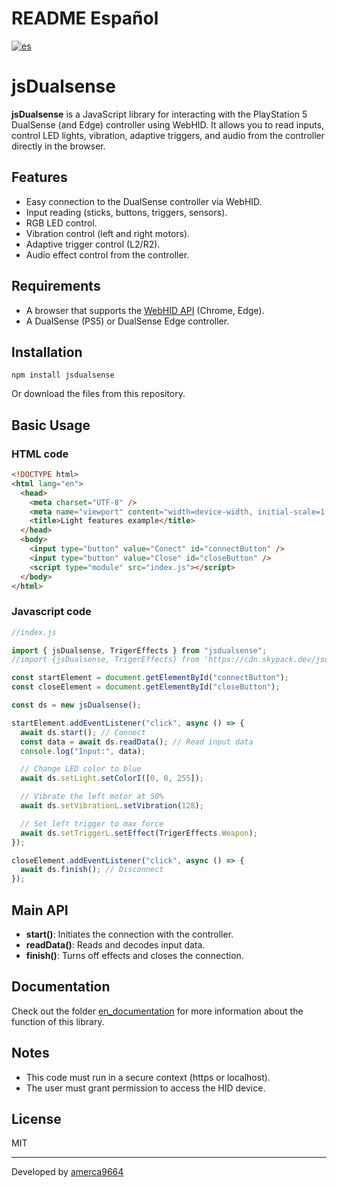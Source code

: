 # README Español

[![es](https://img.shields.io/badge/lang-es-yellow.svg)](https://github.com/amerca9664/jsDualsense/blob/main/README.es.md)

# jsDualsense

**jsDualsense** is a JavaScript library for interacting with the PlayStation 5 DualSense (and Edge) controller using WebHID. It allows you to read inputs, control LED lights, vibration, adaptive triggers, and audio from the controller directly in the browser.

## Features

- Easy connection to the DualSense controller via WebHID.
- Input reading (sticks, buttons, triggers, sensors).
- RGB LED control.
- Vibration control (left and right motors).
- Adaptive trigger control (L2/R2).
- Audio effect control from the controller.

## Requirements

- A browser that supports the [WebHID API](https://developer.mozilla.org/en-US/docs/Web/API/WebHID_API) (Chrome, Edge).
- A DualSense (PS5) or DualSense Edge controller.

## Installation

```
npm install jsdualsense
```

Or download the files from this repository.

## Basic Usage

### HTML code

```html
<!DOCTYPE html>
<html lang="en">
  <head>
    <meta charset="UTF-8" />
    <meta name="viewport" content="width=device-width, initial-scale=1.0" />
    <title>Light features example</title>
  </head>
  <body>
    <input type="button" value="Conect" id="connectButton" />
    <input type="button" value="Close" id="closeButton" />
    <script type="module" src="index.js"></script>
  </body>
</html>
```

### Javascript code

```javascript
//index.js

import { jsDualsense, TrigerEffects } from "jsdualsense";
//import {jsDualsense, TrigerEffects} from 'https://cdn.skypack.dev/jsdualsense';

const startElement = document.getElementById("connectButton");
const closeElement = document.getElementById("closeButton");

const ds = new jsDualsense();

startElement.addEventListener("click", async () => {
  await ds.start(); // Connect
  const data = await ds.readData(); // Read input data
  console.log("Input:", data);

  // Change LED color to blue
  await ds.setLight.setColorI([0, 0, 255]);

  // Vibrate the left motor at 50%
  await ds.setVibrationL.setVibration(128);

  // Set left trigger to max force
  await ds.setTriggerL.setEffect(TrigerEffects.Weapon);
});

closeElement.addEventListener("click", async () => {
  await ds.finish(); // Disconnect
});
```

## Main API

- **start()**: Initiates the connection with the controller.
- **readData()**: Reads and decodes input data.
- **finish()**: Turns off effects and closes the connection.

## Documentation
Check out the folder <a href="https://github.com/amerca9664/jsDualsense/tree/main/es_documentation" target="_blank">en_documentation</a> for more information about the function of this library.

## Notes

- This code must run in a secure context (https or localhost).
- The user must grant permission to access the HID device.

## License

MIT

---

Developed by [amerca9664](https://github.com/amerca9664)
